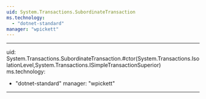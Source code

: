 ```yaml
---
uid: System.Transactions.SubordinateTransaction
ms.technology: 
  - "dotnet-standard"
manager: "wpickett"
---
```


---
uid: System.Transactions.SubordinateTransaction.#ctor(System.Transactions.IsolationLevel,System.Transactions.ISimpleTransactionSuperior)
ms.technology: 
  - "dotnet-standard"
manager: "wpickett"
---
